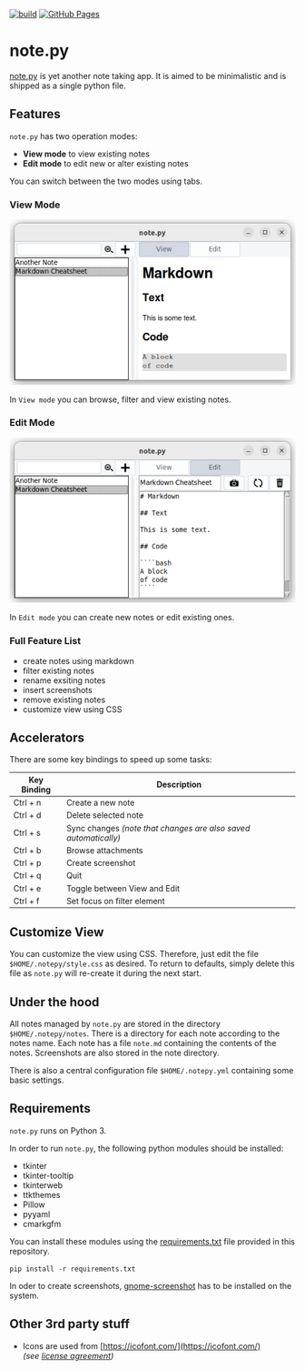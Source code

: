 [![build](https://github.com/falk-werner/note.py/actions/workflows/build.yml/badge.svg)](https://github.com/falk-werner/note.py/actions/workflows/build.yml)
[![GitHub Pages](https://github.com/falk-werner/note.py/actions/workflows/pages.yml/badge.svg)](https://falk-werner.github.io/note.py/index.html)

# note.py

[note.py](https://github.com/falk-werner/note.py) is yet another note taking app. It is aimed to be minimalistic and is shipped as a single python file.

## Features

`note.py` has two operation modes:

- **View mode** to view existing notes
- **Edit mode** to edit new or alter existing notes

You can switch between the two modes using tabs.

### View Mode

![UI view](doc/ui_view.png)

In `View mode` you can browse, filter and view existing notes.

### Edit Mode

![UI edit](doc/ui_edit.png)

In `Edit mode` you can create new notes or edit existing ones.

### Full Feature List

- create notes using markdown
- filter existing notes
- rename exsiting notes
- insert screenshots
- remove existing notes
- customize view using CSS

## Accelerators

There are some key bindings to speed up some tasks:

| Key Binding | Description |
| ----------- | ----------- |
| Ctrl + n    | Create a new note |
| Ctrl + d    | Delete selected note |
| Ctrl + s    | Sync changes _(note that changes are also saved automatically)_|
| Ctrl + b    | Browse attachments |
| Ctrl + p    | Create screenshot |
| Ctrl + q    | Quit |
| Ctrl + e    | Toggle between View and Edit |
| Ctrl + f    | Set focus on filter element |

## Customize View

You can customize the view using CSS. Therefore, just edit the file `$HOME/.notepy/style.css` as desired. To return to defaults, simply delete this file as `note.py` will re-create it during the next start.

## Under the hood

All notes managed by `note.py` are stored in the directory `$HOME/.notepy/notes`. There is a directory for each note according to the notes name. Each note has a file `note.md` containing the contents of the notes. Screenshots are also stored in the note directory.

There is also a central configuration file `$HOME/.notepy.yml` containing
some basic settings.

## Requirements

`note.py` runs on Python 3.

In order to run `note.py`, the following python modules should be installed:

- tkinter
- tkinter-tooltip
- tkinterweb
- ttkthemes
- Pillow
- pyyaml
- cmarkgfm

You can install these modules using the [requirements.txt](requirements.txt) file provided in this repository.

    pip install -r requirements.txt

In oder to create screenshots, [gnome-screenshot](https://linux.die.net/man/1/gnome-screenshot) has to be installed on the system.

## Other 3rd party stuff

- Icons are used from [https://icofont.com/](https://icofont.com/)  
  _(see [license agreement](https://icofont.com/license))_
